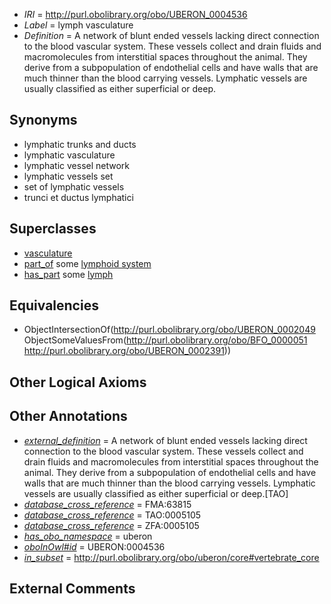  * *IRI* = http://purl.obolibrary.org/obo/UBERON_0004536
 * *Label* = lymph vasculature
 * *Definition* = A network of blunt ended vessels lacking direct connection to the blood vascular system. These vessels collect and drain fluids and macromolecules from interstitial spaces throughout the animal. They derive from a subpopulation of endothelial cells and have walls that are much thinner than the blood carrying vessels. Lymphatic vessels are usually classified as either superficial or deep.

## Synonyms

 * lymphatic trunks and ducts
 * lymphatic vasculature
 * lymphatic vessel network
 * lymphatic vessels set
 * set of lymphatic vessels
 * trunci et ductus lymphatici

## Superclasses

 * [vasculature](../../UBERON/49/UBERON_0002049.md)
 * [part_of](../../BFO/50/BFO_0000050.md) some [lymphoid system](../../UBERON/65/UBERON_0002465.md)
 * [has_part](../../BFO/51/BFO_0000051.md) some [lymph](../../UBERON/91/UBERON_0002391.md)

## Equivalencies

 * ObjectIntersectionOf(<http://purl.obolibrary.org/obo/UBERON_0002049> ObjectSomeValuesFrom(<http://purl.obolibrary.org/obo/BFO_0000051> <http://purl.obolibrary.org/obo/UBERON_0002391>))

## Other Logical Axioms


## Other Annotations

 * *[external_definition](../../UBPROP/01/UBPROP_0000001.md)* = A network of blunt ended vessels lacking direct connection to the blood vascular system.  These vessels collect and drain fluids and macromolecules from interstitial spaces throughout the animal.  They derive from a subpopulation of endothelial cells and have walls that are much thinner than the blood carrying vessels.  Lymphatic vessels are usually classified as either superficial or deep.[TAO]
 * *[database_cross_reference](../../ef/oboInOwl#hasDbXref.md)* = FMA:63815
 * *[database_cross_reference](../../ef/oboInOwl#hasDbXref.md)* = TAO:0005105
 * *[database_cross_reference](../../ef/oboInOwl#hasDbXref.md)* = ZFA:0005105
 * *[has_obo_namespace](../../ce/oboInOwl#hasOBONamespace.md)* = uberon
 * *[oboInOwl#id](../../id/oboInOwl#id.md)* = UBERON:0004536
 * *[in_subset](../../et/oboInOwl#inSubset.md)* = http://purl.obolibrary.org/obo/uberon/core#vertebrate_core

## External Comments


